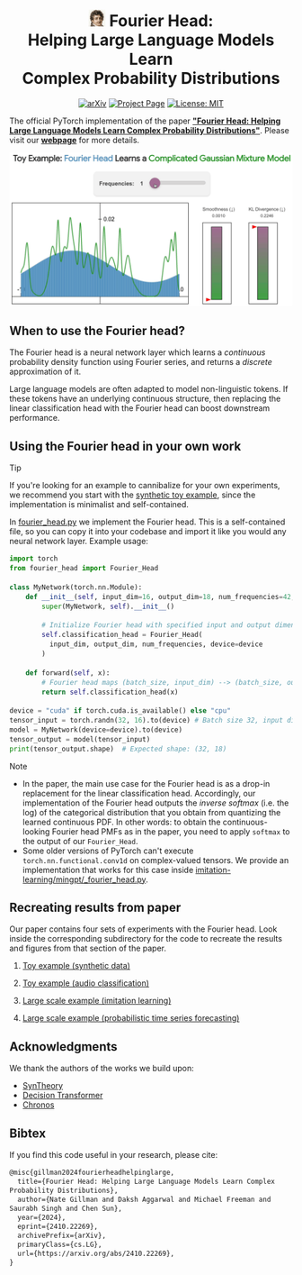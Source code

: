 <div align="center">

# <img src="misc/assets/fouriers_head.png" alt="Fourier's head" width="30"/> Fourier Head:<br />Helping Large Language Models Learn<br />Complex Probability Distributions

[![arXiv](https://img.shields.io/badge/arXiv-2410.22269-<COLOR>.svg)](https://arxiv.org/abs/2410.22269)
[![Project Page](https://img.shields.io/badge/Project%20page-8A2BE2)](https://nategillman.com/fourier-head)
[![License: MIT](https://img.shields.io/badge/License-MIT-yellow.svg)](https://opensource.org/licenses/MIT)

</div>

The official PyTorch implementation of the paper [**"Fourier Head: Helping Large Language Models Learn Complex Probability Distributions"**](https://arxiv.org/abs/2410.22269).
Please visit our [**webpage**](https://nategillman.com/fourier-head) for more details.

![teaser](misc/assets/toy_example_gmm.gif)

## When to use the Fourier head?

The Fourier head is a neural network layer which learns a *continuous* probability density function using Fourier series, and returns a *discrete* approximation of it. 

Large language models are often adapted to model non-linguistic tokens. 
If these tokens have an underlying continuous structure, then replacing the linear classification head with the Fourier head can boost downstream performance.

## Using the Fourier head in your own work

> [!TIP]
> If you're looking for an example to cannibalize for your own experiments, we recommend you start with the [synthetic toy example](/toy-example-synthetic/README.md), since the implementation is minimalist and self-contained.

In [fourier_head.py](fourier_head.py) we implement the Fourier head.
This is a self-contained file, so you can copy it into your codebase and import it like you would any neural network layer.
Example usage:

```python
import torch
from fourier_head import Fourier_Head

class MyNetwork(torch.nn.Module):
    def __init__(self, input_dim=16, output_dim=18, num_frequencies=42, device="cpu"):
        super(MyNetwork, self).__init__()
        
        # Initialize Fourier head with specified input and output dimensions
        self.classification_head = Fourier_Head(
          input_dim, output_dim, num_frequencies, device=device
        )
        
    def forward(self, x):
        # Fourier head maps (batch_size, input_dim) --> (batch_size, output_dim)
        return self.classification_head(x)

device = "cuda" if torch.cuda.is_available() else "cpu"
tensor_input = torch.randn(32, 16).to(device) # Batch size 32, input dimension 16
model = MyNetwork(device=device).to(device)
tensor_output = model(tensor_input)
print(tensor_output.shape)  # Expected shape: (32, 18)
```

> [!NOTE]
> * In the paper, the main use case for the Fourier head is as a drop-in replacement for the linear classification head.
Accordingly, our implementation of the Fourier head outputs the <em>inverse softmax</em> (i.e. the log) of the categorical distribution that you obtain from quantizing the learned continuous PDF. In other words: to obtain the continuous-looking Fourier head  PMFs as in the paper, you need to apply `softmax` to the output of our `Fourier_Head`.
> * Some older versions of PyTorch can't execute `torch.nn.functional.conv1d` on complex-valued tensors. We provide an implementation that works for this case inside [imitation-learning/mingpt/_fourier_head.py](imitation-learning/mingpt/_fourier_head.py).

## Recreating results from paper

Our paper contains four sets of experiments with the Fourier head.
Look inside the corresponding subdirectory for the code to recreate the results and figures from that section of the paper.

1. [Toy example (synthetic data)](/toy-example-synthetic/README.md)

2. [Toy example (audio classification)](/toy_example_audio/README.md)

3. [Large scale example (imitation learning)](/imitation-learning/README.md)

4. [Large scale example (probabilistic time series forecasting)](/time-series-forecasting/README.md)

## Acknowledgments

We thank the authors of the works we build upon:
- [SynTheory](https://huggingface.co/datasets/meganwei/syntheory)
- [Decision Transformer](https://github.com/kzl/decision-transformer)
- [Chronos](https://github.com/amazon-science/chronos-forecasting)

## Bibtex

If you find this code useful in your research, please cite:

```
@misc{gillman2024fourierheadhelpinglarge,
  title={Fourier Head: Helping Large Language Models Learn Complex Probability Distributions}, 
  author={Nate Gillman and Daksh Aggarwal and Michael Freeman and Saurabh Singh and Chen Sun},
  year={2024},
  eprint={2410.22269},
  archivePrefix={arXiv},
  primaryClass={cs.LG},
  url={https://arxiv.org/abs/2410.22269}, 
}
```
